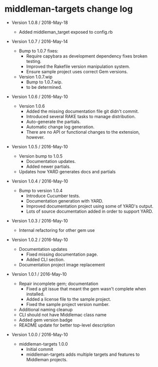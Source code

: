 middleman-targets change log
============================

- Version 1.0.8 / 2018-May-18

  - Added middleman_target exposed to config.rb

- Version 1.0.7 / 2016-May-14

  - Bump to 1.0.7 fixes:
      - Require capybara as development dependency fixes broken testing.
      - Improved the Rakefile version manipulation system.
      - Ensure sample project uses correct Gem versions.
  - Version 1.0.7.wip
      - Bump to 1.0.7.wip.
      - to be determined.

- Version 1.0.6 / 2016-May-10

  - Version 1.0.6
      - Added the missing documentation file git didn't commit.
      - Introduced several RAKE tasks to manage distribution.
      - Auto-generate the partials.
      - Automatic change log generation.
      - There are no API or functional changes to the extension, however.

- Version 1.0.5 / 2016-May-10

  - Version bump to 1.0.5
      - Documentation updates.
      - Added newer partials.
  - Updates how YARD generates docs and partials

- Version 1.0.4 / 2016-May-10

  - Bump to version 1.0.4
      - Introduce Cucumber tests.
      - Documentation generation with YARD.
      - Improved documentation project using some of YARD's output.
      - Lots of source documentation added in order to support YARD.

- Version 1.0.3 / 2016-May-10

  - Internal refactoring for other gem use

- Version 1.0.2 / 2016-May-10

  - Documentation updates
      - Fixed missing documentation page.
      - Added CLI section.
  - Documentation project image replacement

- Version 1.0.1 / 2016-May-10

  - Repair incomplete gem; documentation
    - Fixed a git issue that meant the gem wasn't complete when installed.
    - Added a license file to the sample project.
    - Fixed the sample project version number.
  - Additional naming cleanup
  - CLI should not have Middlemac class name
  - Added gem version badge
  - README update for better top-level description

- Version 1.0.0 / 2016-May-10

  - middleman-targets 1.0.0
      - Initial commit
      - middleman-targets adds multiple targets and features to Middleman projects.
